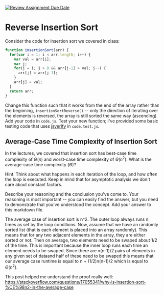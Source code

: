 [![Review Assignment Due Date](https://classroom.github.com/assets/deadline-readme-button-24ddc0f5d75046c5622901739e7c5dd533143b0c8e959d652212380cedb1ea36.svg)](https://classroom.github.com/a/Bi-S25fM)
# Reverse Insertion Sort

Consider the code for insertion sort we covered in class:

```javascript
function insertionSort(arr) {
  for(var i = 1; i < arr.length; i++) {
    var val = arr[i];
    var j;
    for(j = i; j > 0 && arr[j-1] > val; j--) {
      arr[j] = arr[j-1];
    }
    arr[j] = val;
  }
  return arr;
}
```

Change this function such that it works from the end of the array rather than
the beginning, `insertionSortReverse()` -- only the direction of
iterating over the elements is reversed, the array is still sorted the same way
(ascending). Add your code in `code.js`. Test your new function; I've provided
some basic testing code that uses [jsverify](https://jsverify.github.io/) in
`code.test.js`.

## Average-Case Time Complexity of Insertion Sort

In the lectures, we covered that insertion sort has best-case time complexity of
$\Theta(n)$ and worst-case time complexity of $\Theta(n^2)$. What is the
average-case time complexity ($\Theta$)?

Hint: Think about what happens in each iteration of the loop, and how often the
loop is executed. Keep in mind that for asymptotic analysis we don't care about
constant factors.

Describe your reasoning and the conclusion you've come to. Your reasoning is
most important -- you can easily find the answer, but you need to demonstrate
that you've understood the concept. Add your answer to this markdown file.

The average case of insertion sort is n^2. The outer loop always runs n times 
as set by the loop conditions. Now, assume that we have an randomly sorted list 
(that is each element is placed into an array randomly). This means that for any 
two adjacent elements in the array, they are either sorted or not. Then on 
average, two elements need to be swaped about 1/2 of the time. This is important
because the inner loop runs each time an element needs to be swaped. Since there are 
n(n-1)/2 pairs of elements in any given set of dataand half of these need to be 
swaped this means that our average case runtime is equal to n + (1/2)n(n-1)/2 
which is equal to $\Theta(n^2)$.

This post helped me understand the proof really well:
https://stackoverflow.com/questions/17055341/why-is-insertion-sort-%CE%98n2-in-the-average-case
